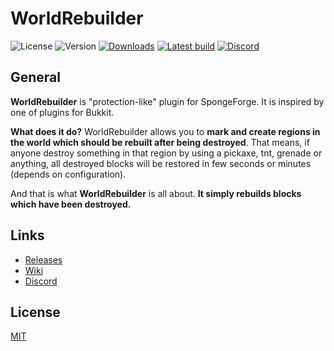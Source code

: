 # WorldRebuilder

![License](https://img.shields.io/github/license/aquerr/worldrebuilder.svg?label=License)
![Version](https://img.shields.io/github/release/aquerr/worldrebuilder.svg?label=Version)
[![Downloads](https://img.shields.io/github/downloads/aquerr/worldrebuilder/total.svg?label=Total%20Downloads)](https://github.com/Aquerr/EagleFactions/releases)
[![Latest build](https://img.shields.io/jenkins/build?jobUrl=https%3A%2F%2Fjenkins.bartlomiejstepien.pl%2Fjob%2FWorldRebuilder-dev-build%2F&label=Latest%20build)](https://jenkins.bartlomiejstepien.pl/job/WorldRebuilder-dev-build/)
[![Discord](https://img.shields.io/discord/447076657698963466.svg?color=blue&label=Discord&logo=Discord&logoColor=white)](https://discord.gg/Zg3rWta)

## General

**WorldRebuilder** is "protection-like" plugin for SpongeForge. It is inspired by one of plugins for Bukkit.

**What does it do?** WorldRebuilder allows you to **mark and create regions in the world which should be rebuilt after being destroyed**. 
That means, if anyone destroy something in that region by using a pickaxe, tnt, grenade or anything, all destroyed blocks will be restored in few seconds or minutes (depends on configuration). 

And that is what **WorldRebuilder** is all about. **It simply rebuilds blocks which have been destroyed.**

## Links

* [Releases](https://github.com/Aquerr/WorldRebuilder/releases)
* [Wiki](https://github.com/Aquerr/WorldRebuilder/wiki)
* [Discord](https://discord.gg/Zg3rWta)

## License

[MIT](https://github.com/Aquerr/WorldRebuilder/blob/master/LICENSE)